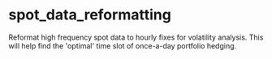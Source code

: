 # spot_data_reformatting
Reformat high frequency spot data to hourly fixes for volatility analysis. This will help find the 'optimal' time slot of once-a-day portfolio hedging.
